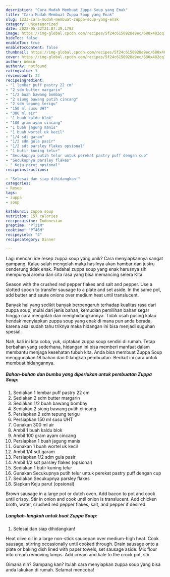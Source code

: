 ```yaml
---
description: "Cara Mudah Membuat Zuppa Soup yang Enak"
title: "Cara Mudah Membuat Zuppa Soup yang Enak"
slug: 1233-cara-mudah-membuat-zuppa-soup-yang-enak
category: Uncategorized
date: 2022-05-22T21:07:39.179Z
image: https://img-global.cpcdn.com/recipes/5f24c6150928e9ec/680x482cq70/zuppa-soup-foto-resep-utama.jpg
hideToc: false
enableToc: true
enableTocContent: false
thumbnail: https://img-global.cpcdn.com/recipes/5f24c6150928e9ec/680x482cq70/zuppa-soup-foto-resep-utama.jpg
cover: https://img-global.cpcdn.com/recipes/5f24c6150928e9ec/680x482cq70/zuppa-soup-foto-resep-utama.jpg
author: Admin
authorAv: notfound
ratingvalue: 3
reviewcount: 22
recipeingredient:
- "1 lembar puff pastry 22 cm"
- "2 sdm butter margarin"
- "1/2 buah bawang bombay"
- "2 siung bawang putih cincang"
- "2 sdm tepung terigu"
- "150 ml susu UHT"
- "300 ml air"
- "1 buah kaldu blok"
- "100 gram ayam cincang"
- "1 buah jagung manis"
- "1 buah wortel uk kecil"
- "1/4 sdt garam"
- "1/2 sdm gula pasir"
- "1/2 sdt parsley flakes opsional"
- "1 butir kuning telur"
- "Secukupnya putih telur untuk perekat pastry puff dengan cup"
- "Secukupnya parsley flakes"
- " Keju parut opsional"
recipeinstructions:

- "Selesai dan siap dihidangkan!"
categories:
- Resep
tags:
- zuppa
- soup

katakunci: zuppa soup 
nutrition: 157 calories
recipecuisine: Indonesian
preptime: "PT21M"
cooktime: "PT46M"
recipeyield: "4"
recipecategory: Dinner

---
```





Lagi mencari ide resep zuppa soup yang unik? Cara menyiapkannya sangat gampang. Kalau salah mengolah maka hasilnya akan hambar dan justru cenderung tidak enak. Padahal zuppa soup yang enak harusnya sih mempunyai aroma dan cita rasa yang bisa memancing selera Kita.





Season with the crushed red pepper flakes and salt and pepper. Use a slotted spoon to transfer sausage to a plate and set aside. In the same pot, add butter and saute onions over medium heat until translucent.

Banyak hal yang sedikit banyak berpengaruh terhadap kualitas rasa dari zuppa soup, mulai dari jenis bahan, kemudian pemilihan bahan segar hingga cara mengolah dan menghidangkannya. Tidak usah pusing kalau hendak menyiapkan zuppa soup yang enak di mana pun anda berada, karena asal sudah tahu triknya maka hidangan ini bisa menjadi suguhan spesial.






Nah, kali ini kita coba, yuk, ciptakan zuppa soup sendiri di rumah. Tetap berbahan yang sederhana, hidangan ini bisa memberi manfaat dalam membantu menjaga kesehatan tubuh kita. Anda bisa membuat Zuppa Soup menggunakan 18 bahan dan 0 langkah pembuatan. Berikut ini cara untuk membuat hidangannya.

<!--inarticleads1-->

##### Bahan-bahan dan bumbu yang diperlukan untuk pembuatan Zuppa Soup:

1. Sediakan 1 lembar puff pastry 22 cm
1. Sediakan 2 sdm butter margarin
1. Sediakan 1/2 buah bawang bombay
1. Sediakan 2 siung bawang putih cincang
1. Persiapkan 2 sdm tepung terigu
1. Persiapkan 150 ml susu UHT
1. Gunakan 300 ml air
1. Ambil 1 buah kaldu blok
1. Ambil 100 gram ayam cincang
1. Persiapkan 1 buah jagung manis
1. Gunakan 1 buah wortel uk kecil
1. Ambil 1/4 sdt garam
1. Persiapkan 1/2 sdm gula pasir
1. Ambil 1/2 sdt parsley flakes (opsional)
1. Sediakan 1 butir kuning telur
1. Gunakan Secukupnya putih telur untuk perekat pastry puff dengan cup
1. Sediakan Secukupnya parsley flakes
1. Siapkan  Keju parut (opsional)


Brown sausage in a large pot or dutch oven. Add bacon to pot and cook until crispy. Stir in onion and cook until onion is translucent. Add chicken broth, water, crushed red pepper flakes, salt, and pepper if desired. 

<!--inarticleads2-->

##### Langkah-langkah untuk buat Zuppa Soup:


1. Selesai dan siap dihidangkan!

Heat olive oil in a large non-stick saucepan over medium-high heat. Cook sausage, stirring occasionally until cooked through. Drain sausage onto a plate or baking dish lined with paper towels, set sausage aside. Mix flour into cream removing lumps. Add cream and kale to the crock pot, stir. 

Gimana nih? Gampang kan? Itulah cara menyiapkan zuppa soup yang bisa anda lakukan di rumah. Selamat mencoba!
